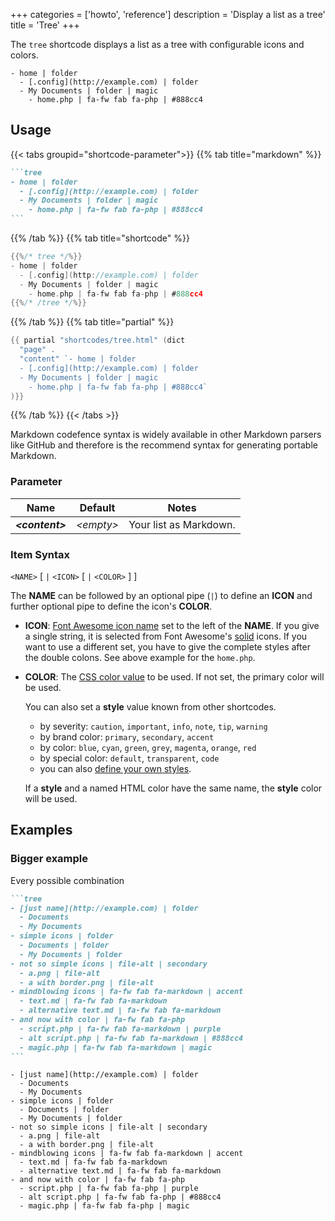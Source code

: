 +++
categories = ['howto', 'reference']
description = 'Display a list as a tree'
title = 'Tree'
+++

The `tree` shortcode displays a list as a tree with configurable icons and colors.

````tree
- home | folder
  - [.config](http://example.com) | folder
  - My Documents | folder | magic
    - home.php | fa-fw fab fa-php | #888cc4
````

## Usage

{{< tabs groupid="shortcode-parameter">}}
{{% tab title="markdown" %}}

````md
```tree
- home | folder
  - [.config](http://example.com) | folder
  - My Documents | folder | magic
    - home.php | fa-fw fab fa-php | #888cc4
```
````

{{% /tab %}}
{{% tab title="shortcode" %}}

````go
{{%/* tree */%}}
- home | folder
  - [.config](http://example.com) | folder
  - My Documents | folder | magic
    - home.php | fa-fw fab fa-php | #888cc4
{{%/* /tree */%}}
````

{{% /tab %}}
{{% tab title="partial" %}}

````go
{{ partial "shortcodes/tree.html" (dict
  "page" .
  "content" `- home | folder
  - [.config](http://example.com) | folder
  - My Documents | folder | magic
    - home.php | fa-fw fab fa-php | #888cc4`
)}}
````

{{% /tab %}}
{{< /tabs >}}

Markdown codefence syntax is widely available in other Markdown parsers like GitHub and therefore is the recommend syntax for generating portable Markdown.

### Parameter

| Name                  | Default          | Notes       |
|-----------------------|------------------|-------------|
| _**&lt;content&gt;**_ | _&lt;empty&gt;_  | Your list as Markdown. |

### Item Syntax

`<NAME>` [ `|` `<ICON>` [ `|` `<COLOR>` ] ]

The **NAME** can be followed by an optional pipe (`|`) to define an **ICON** and further optional pipe to define the icon's **COLOR**.

- **ICON**: [Font Awesome icon name](shortcodes/icon#finding-an-icon) set to the left of the **NAME**. If you give a single string, it is selected from Font Awesome's [solid](https://fontawesome.com/icons?d=gallery&s=solid&m=free) icons. If you want to use a different set, you have to give the complete styles after the double colons. See above example for the `home.php`.

- **COLOR**: The [CSS color value](https://developer.mozilla.org/en-US/docs/Web/CSS/color_value) to be used. If not set, the primary color will be used.

  You can also set a **style** value known from other shortcodes.

  - by severity: `caution`, `important`, `info`, `note`, `tip`, `warning`
  - by brand color: `primary`, `secondary`, `accent`
  - by color: `blue`, `cyan`, `green`, `grey`, `magenta`, `orange`, `red`
  - by special color: `default`, `transparent`, `code`
  - you can also [define your own styles](shortcodes/notice#defining-own-styles).

  If a **style** and a named HTML color have the same name, the **style** color will be used.

## Examples

### Bigger example

Every possible combination

````md
```tree
- [just name](http://example.com) | folder
  - Documents
  - My Documents
- simple icons | folder
  - Documents | folder
  - My Documents | folder
- not so simple icons | file-alt | secondary
  - a.png | file-alt
  - a with border.png | file-alt
- mindblowing icons | fa-fw fab fa-markdown | accent
  - text.md | fa-fw fab fa-markdown
  - alternative text.md | fa-fw fab fa-markdown
- and now with color | fa-fw fab fa-php
  - script.php | fa-fw fab fa-markdown | purple
  - alt script.php | fa-fw fab fa-markdown | #888cc4
  - magic.php | fa-fw fab fa-markdown | magic
```
````

````tree
- [just name](http://example.com) | folder
  - Documents
  - My Documents
- simple icons | folder
  - Documents | folder
  - My Documents | folder
- not so simple icons | file-alt | secondary
  - a.png | file-alt
  - a with border.png | file-alt
- mindblowing icons | fa-fw fab fa-markdown | accent
  - text.md | fa-fw fab fa-markdown
  - alternative text.md | fa-fw fab fa-markdown
- and now with color | fa-fw fab fa-php
  - script.php | fa-fw fab fa-php | purple
  - alt script.php | fa-fw fab fa-php | #888cc4
  - magic.php | fa-fw fab fa-php | magic
````
